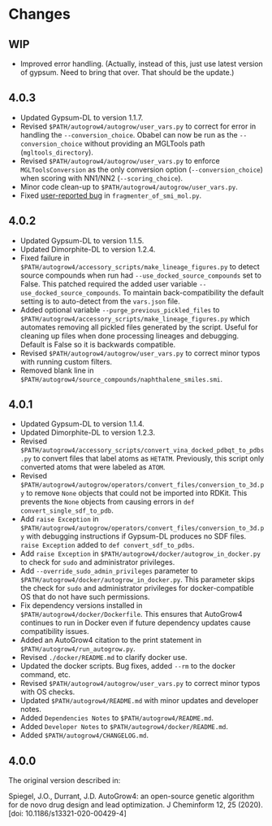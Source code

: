 Changes
=======

WIP
---

* Improved error handling. (Actually, instead of this, just use latest version of gypsum. Need to bring that over. That should be the update.)


4.0.3
-----

* Updated Gypsum-DL to version 1.1.7.
* Revised `$PATH/autogrow4/autogrow/user_vars.py` to correct for error in
  handling the `--conversion_choice`. Obabel can now be run as the
  `--conversion_choice` without providing an MGLTools path
  (`mgltools_directory`).
* Revised `$PATH/autogrow4/autogrow/user_vars.py` to enforce
  `MGLToolsConversion` as the only conversion option (`--conversion_choice`)
  when scoring with NN1/NN2 (`--scoring_choice`).
* Minor code clean-up to `$PATH/autogrow4/autogrow/user_vars.py`.
* Fixed [user-reported
  bug](https://durrantlab.pitt.edu/forums/topic/autogrow4-bug-report-in-accessory_scripts-fragmenter_of_smi_mol-py/)
  in `fragmenter_of_smi_mol.py`.

4.0.2
-----

* Updated Gypsum-DL to version 1.1.5.
* Updated Dimorphite-DL to version 1.2.4.
* Fixed failure in `$PATH/autogrow4/accessory_scripts/make_lineage_figures.py`
  to detect source compounds when run had `--use_docked_source_compounds` set
  to False. This patched required the added user variable
  `--use_docked_source_compounds`. To maintain back-compatibility the default
  setting is to auto-detect from the `vars.json` file.
* Added optional variable `--purge_previous_pickled_files` to
  `$PATH/autogrow4/accessory_scripts/make_lineage_figures.py` which automates
  removing all pickled files generated by the script. Useful for cleaning up
  files when done processing lineages and debugging. Default is False so it is
  backwards compatible.
* Revised `$PATH/autogrow4/autogrow/user_vars.py` to correct minor typos with
  running custom filters.
* Removed blank line in `$PATH/autogrow4/source_compounds/naphthalene_smiles.smi`.

4.0.1
-----

* Updated Gypsum-DL to version 1.1.4.
* Updated Dimorphite-DL to version 1.2.3.
* Revised
  `$PATH/autogrow4/accessory_scripts/convert_vina_docked_pdbqt_to_pdbs.py` to
  convert files that label atoms as `HETATM`. Previously, this script only
  converted atoms that were labeled as `ATOM`.
* Revised
  `$PATH/autogrow4/autogrow/operators/convert_files/conversion_to_3d.py` to
  remove `None` objects that could not be imported into RDKit. This prevents
  the `None` objects from causing errors in `def convert_single_sdf_to_pdb`.
* Add `raise Exception` in
  `$PATH/autogrow4/autogrow/operators/convert_files/conversion_to_3d.py` with
  debugging instructions if Gypsum-DL produces no SDF files. `raise Exception`
  added to `def convert_sdf_to_pdbs`.
* Add `raise Exception` in `$PATH/autogrow4/docker/autogrow_in_docker.py` to
  check for `sudo` and administrator privileges.
* Add `--override_sudo_admin_privileges` parameter to
  `$PATH/autogrow4/docker/autogrow_in_docker.py`. This parameter skips the
  check for `sudo` and administrator privileges for docker-compatible OS that
  do not have such permissions.
* Fix dependency versions installed in `$PATH/autogrow4/docker/Dockerfile`.
  This ensures that AutoGrow4 continues to run in Docker even if future
  dependency updates cause compatibility issues.
* Added an AutoGrow4 citation to the print statement in
  `$PATH/autogrow4/run_autogrow.py`.
* Revised `./docker/README.md` to clarify docker use.
* Updated the docker scripts. Bug fixes, added `--rm` to the docker command,
  etc.
* Revised `$PATH/autogrow4/autogrow/user_vars.py` to correct minor typos with
  OS checks.
* Updated `$PATH/autogrow4/README.md` with minor updates and developer notes.
* Added `Dependencies Notes` to `$PATH/autogrow4/README.md`.
* Added `Developer Notes` to `$PATH/autogrow4/docker/README.md`.
* Added `$PATH/autogrow4/CHANGELOG.md`.

4.0.0
-----

The original version described in:

Spiegel, J.O., Durrant, J.D. AutoGrow4: an open-source genetic algorithm for
de novo drug design and lead optimization. J Cheminform 12, 25 (2020). [doi:
10.1186/s13321-020-00429-4]
